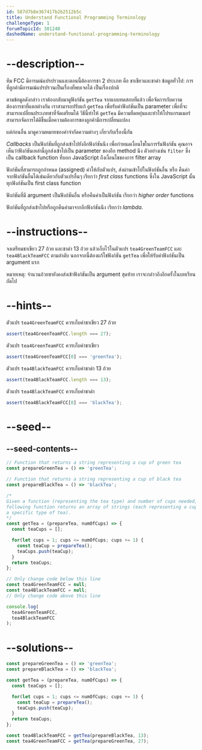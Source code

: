 ```yaml
---
id: 587d7b8e367417b2b2512b5c
title: Understand Functional Programming Terminology
challengeType: 1
forumTopicId: 301240
dashedName: understand-functional-programming-terminology
---
```


# --description--

ทีม FCC มีอารมณ์แปรปรวนและตอนนี้ต้องการชา 2 ประเภท คือ ชาเชียวและชาดำ 
ข้อมูลทั่วไป: การที่ลูกค้ามีอารมณ์แปรปรวนเป็นเรื่องที่พบเจอได้ เป็นเรื่องปกติ

ตามข้อมูลดังกล่าว เราต้องกลับมาดูฟังก์ชัน `getTea` จากแบบทดสอบที่แล้ว เพื่อจัดการกับความต้องการชาที่แตกต่างกัน เราสามารถปรับแก้ `getTea` เพื่อรับค่าฟังก์ชันเป็น parameter เพื่อที่จะสามารถเปลี่ยนประเภทชาที่จัดเตรียมได้ วิธีนี้ทำให้ `getTea` มีความยืดหยุ่นและทำให้โปรแกรมเมอร์สามารถจัดการได้ดีขึ้นเมื่อความต้องการของลูกค้ามีการเปลี่ยนแปลง

แต่ก่อนอื่น มาดูความหมายของคำจำกัดความต่างๆ เกี่ยวกับเรื่องนี้กัน

<dfn>Callbacks</dfn> เป็นฟังก์ชันที่ถูกส่งเข้าไปยังอีกฟังก์ชันนึง เพื่อกำหนดเงื่อนไขในการรันฟังก์ชัน คุณอาจเห็นว่าฟังก์ชันเหล่านี้ถูกส่งเข้าไปเป็น parameter ของอีก method นึง ตัวอย่างเช่น `filter` ซึ่งเป็น callback function ที่บอก JavaScript ถึงเงื่อนไขของการ filter array

ฟังก์ชันที่สามารถถูกกำหนด (assigned) ค่าให้กับตัวแปร, ส่งผ่านเข้าไปในฟังก์ชันอื่น หรือ คืนค่าจากฟังก์ชันอื่นได้เช่นเดียวกับตัวแปรอื่นๆ เรียกว่า <dfn>first class</dfn> functions ซึ่งใน JavaScript นั้น ทุกฟังก์ชันเป็น first class function

ฟังก์ชันที่มี argument เป็นฟังก์ชันอื่น หรือคืนค่าเป็นฟังก์ชัน เรียกว่า <dfn>higher order</dfn> functions

ฟังก์ชันที่ถูกส่งเข้าไปหรือถูกคืนค่ามาจากอีกฟังก์ชันนึง เรียกว่า <dfn>lambda</dfn>.

# --instructions--

จงเตรียมชาเขียว 27 ถ้วย และชาดำ 13 ถ้วย แล้วเก็บไว้ในตัวแปร `tea4GreenTeamFCC` และ `tea4BlackTeamFCC` ตามลำดับ นอกจากนี้ต้องแก้ไขฟังก์ชัน `getTea` เพื่อให้รับค่าฟังก์ชันเป็น argument แรก

หมายเหตุ: จำนวนถ้วยชายังคงส่งเข้าฟังก์ชันเป็น argument สุดท้าย เราจะกล่าวถึงอีกครั้งในบทเรียนถัดไป

# --hints--

ตัวแปร `tea4GreenTeamFCC` ควรเก็บค่าชาเขียว 27 ถ้วย

```js
assert(tea4GreenTeamFCC.length === 27);
```

ตัวแปร `tea4GreenTeamFCC` ควรเก็บค่าชาเขียว

```js
assert(tea4GreenTeamFCC[0] === 'greenTea');
```

ตัวแปร `tea4BlackTeamFCC` ควรเก็บค่าชาดำ 13 ถ้วย

```js
assert(tea4BlackTeamFCC.length === 13);
```

ตัวแปร `tea4BlackTeamFCC` ควรเก็บค่าชาดำ

```js
assert(tea4BlackTeamFCC[0] === 'blackTea');
```

# --seed--

## --seed-contents--

```js
// Function that returns a string representing a cup of green tea
const prepareGreenTea = () => 'greenTea';

// Function that returns a string representing a cup of black tea
const prepareBlackTea = () => 'blackTea';

/*
Given a function (representing the tea type) and number of cups needed, the
following function returns an array of strings (each representing a cup of
a specific type of tea).
*/
const getTea = (prepareTea, numOfCups) => {
  const teaCups = [];

  for(let cups = 1; cups <= numOfCups; cups += 1) {
    const teaCup = prepareTea();
    teaCups.push(teaCup);
  }
  return teaCups;
};

// Only change code below this line
const tea4GreenTeamFCC = null;
const tea4BlackTeamFCC = null;
// Only change code above this line

console.log(
  tea4GreenTeamFCC,
  tea4BlackTeamFCC
);
```

# --solutions--

```js
const prepareGreenTea = () => 'greenTea';
const prepareBlackTea = () => 'blackTea';

const getTea = (prepareTea, numOfCups) => {
  const teaCups = [];

  for(let cups = 1; cups <= numOfCups; cups += 1) {
    const teaCup = prepareTea();
    teaCups.push(teaCup);
  }
  return teaCups;
};

const tea4BlackTeamFCC = getTea(prepareBlackTea, 13);
const tea4GreenTeamFCC = getTea(prepareGreenTea, 27);
```
